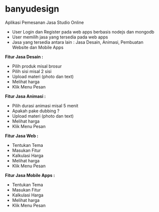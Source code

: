 # banyudesign
Aplikasi Pemesanan Jasa Studio Online

- User Login dan Register pada web apps berbasis nodejs dan mongodb
- User memilih jasa yang tersedia pada web apps
- Jasa yang tersedia antara lain : Jasa Desain, Animasi, Pembuatan Website dan Mobile Apps

<b>Fitur Jasa Desain :</b>
- Pilih produk misal brosur
- Pilih sisi misal 2 sisi
- Upload materi (photo dan text)
- Melihat harga
- Klik Menu Pesan

<b>Fitur Jasa Animasi :</b>
- Pilih durasi animasi misal 5 menit
- Apakah pake dubbing ?
- Upload materi (photo dan text)
- Melihat harga
- Klik Menu Pesan

<b>Fitur Jasa Web :</b>
- Tentukan Tema
- Masukan Fitur
- Kalkulasi Harga
- Melihat harga
- Klik Menu Pesan

<b>Fitur Jasa Mobile Apps :</b>
- Tentukan Tema
- Masukan Fitur
- Kalkulasi Harga
- Melihat harga
- Klik Menu Pesan
